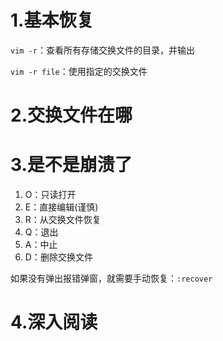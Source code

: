 # 1.基本恢复

`vim -r`：查看所有存储交换文件的目录，并输出

`vim -r file`：使用指定的交换文件

# 2.交换文件在哪

# 3.是不是崩溃了

1. O：只读打开
2. E：直接编辑(谨慎)
3. R：从交换文件恢复
4. Q：退出
5. A：中止
6. D：删除交换文件

如果没有弹出报错弹窗，就需要手动恢复：`:recover`

# 4.深入阅读